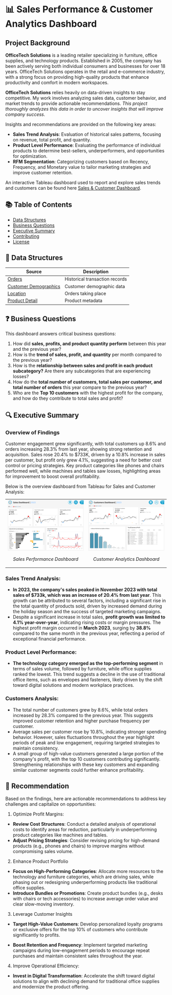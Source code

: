 # 📊 Sales Performance & Customer Analytics Dashboard

## Project Background
**OfficeTech Solutions** is a leading retailer specializing in furniture, office supplies, and technology products. 
Established in 2005, the company has been actively serving both individual consumers and businesses for over 18 years. 
OfficeTech Solutions operates in the retail and e-commerce industry, with a strong focus on providing high-quality products 
that enhance productivity and comfort in modern workspaces.

**OfficeTech Solutions** relies heavily on data-driven insights to stay competitive. 
My work involves analyzing sales data, customer behavior, and market trends to provide actionable recommendations.
*This project thoroughly analyzes this data in order to uncover insights that will improve
company success.*  

Insights and recommendations are provided on the following key areas:

- **Sales Trend Analysis**: Evaluation of historical sales patterns, focusing on revenue, total profit, and quantity.
- **Product Level Performance**: Evaluating the performance of individual products to determine best-sellers, underperformers, and opportunities for optimization.
- **RFM Segmentation**: Categorizing customers based on Recency, Frequency, and Monetary value to tailor marketing strategies and improve customer retention.

An interactive Tableau dashboard used to report and explore sales trends and customers can be found here [Sales & Customer Dashboard](https://public.tableau.com/shared/HZM8MSM38?:display_count=n&:origin=viz_share_link).


## 📚 Table of Contents
- [Data Structures](#-data-sources)
- [Business Questions](#-business-questions)
- [Executive Summary](#-executive-summary)
- [Contributing](#-contributing)
- [License](#-license)

## 📂 Data Structures
| Source | Description
|--------|-------------
| [Orders](data/Orders.csv) | Historical transaction records
| [Customer Demographics](data/Customers.csv) | Customer demographic data 
| [Location](data/Location.csv) | Orders taking place 
| [Product Detail](data/Products.csv) | Product metadata 

## ❓ Business Questions
This dashboard answers critical business questions:
1. How did **sales, profits, and product quantity perform** between this year and the previous year?
2. How is the **trend of sales, profit, and quantity** per month compared to the previous year?
3. How is the **relationship between sales and profit in each product subcategory?** Are there any subcategories that are experiencing losses?
4. How do the **total number of customers, total sales per customer, and total number of orders** this year compare to the previous year?
5. Who are the **Top 10 customers** with the highest profit  for the company, and how do they contribute to total sales  and profit?


## 🔍 Executive Summary

### Overview of Findings
Customer engagement grew significantly, with total customers up 8.6% and orders increasing 28.3% from last year, showing strong retention and acquisition. Sales rose 20.4% to $733K, driven by a 10.8% increase in sales per customer, but profit only grew 4.1%, suggesting a need for better cost control or pricing strategies. Key product categories like phones and chairs performed well, while machines and tables saw losses, highlighting areas for improvement to boost overall profitability.

Below is the overview dashboard from Tableau for Sales and Customer Analysis:
<div align="center">
  <table>
    <tr>
      <td width="50%">
        <img src="img/Sales Dashboard.png" alt="Sales Dashboard">
        <p align="center"><em>Sales Performance Dashboard</em></p>
      </td>
      <td width="50%">
        <img src="img/Customers Dashboard.png" alt="Customer Analytics Dashboard">
        <p align="center"><em>Customer Analytics Dashboard</em></p>
      </td>
    </tr>
  </table>
</div>

### Sales Trend Analysis:
- **In 2023, the company's sales peaked in November 2023 with total sales of $733k, which was an increase of 20.4% from last year**.  This growth can be attributed to several factors, including a significant rise in the total quantity of products sold, driven by increased demand during the holiday season and the success of targeted marketing campaigns. 
- Despite a significant increase in total sales, **profit growth was limited to 4.1% year-over-year**, indicating rising costs or margin pressures. The highest profit margin occurred in **March 2023**, surging by **38.8%** compared to the same month in the previous year, reflecting a period of exceptional financial performance.

### Product Level Performance:
- **The technology category emerged as the top-performing segment** in terms of sales volume, followed by furniture, while office supplies ranked the lowest. This trend suggests a decline in the use of traditional office items, such as envelopes and fasteners, likely driven by the shift toward digital solutions and modern workplace practices.

### Customers Analysis:
- The total number of customers grew by 8.6%, while total orders increased by 28.3% compared to the previous year. This suggests improved customer retention and higher purchase frequency per customer.
- Average sales per customer rose by 10.8%, indicating stronger spending behavior. However, sales fluctuations throughout the year highlight periods of peak and low engagement, requiring targeted strategies to maintain consistency.
- A small group of high-value customers generated a large portion of the company's profit, with the top 10 customers contributing significantly. Strengthening relationships with these key customers and expanding similar customer segments could further enhance profitability.

## 🧭 Recommendation
Based on the findings, here are actionable recommendations to address key challenges and capitalize on opportunities:

1. Optimize Profit Margins:   
- **Review Cost Structures**: Conduct a detailed analysis of operational costs to identify areas for reduction, particularly in underperforming product categories like machines and tables.   
- **Adjust Pricing Strategies**: Consider revising pricing for high-demand products (e.g., phones and chairs) to improve margins without compromising sales volume.

2. Enhance Product Portfolio
- **Focus on High-Performing Categories**: Allocate more resources to the technology and furniture categories, which are driving sales, while phasing out or redesigning underperforming products like traditional office supplies.   
- **Introduce Bundles or Promotions**: Create product bundles (e.g., desks with chairs or tech accessories) to increase average order value and clear slow-moving inventory.

3. Leverage Customer Insights
- **Target High-Value Customers**: Develop personalized loyalty programs or exclusive offers for the top 10% of customers who contribute significantly to profits.

- **Boost Retention and Frequency**: Implement targeted marketing campaigns during low-engagement periods to encourage repeat purchases and maintain consistent sales throughout the year.

4. Improve Operational Efficiency:
- **Invest in Digital Transformation**: Accelerate the shift toward digital solutions to align with declining demand for traditional office supplies and modernize the product offering.